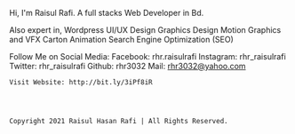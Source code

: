 Hi, I'm Raisul Rafi.
A full stacks Web Developer in Bd.

Also expert in,
    Wordpress
	UI/UX Design
	Graphics Design
	Motion Graphics and VFX
	Carton Animation
	Search Engine Optimization (SEO) 

Follow Me on Social Media:
	Facebook: rhr.raisulrafi
	Instagram: rhr_raisulrafi
	Twitter: rhr_raisulrafi
	Github: rhr3032
	Mail: rhr3032@yahoo.com

    Visit Website: http://bit.ly/3iPf8iR




	Copyright 2021 Raisul Hasan Rafi | All Rights Reserved.


